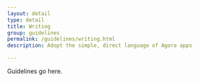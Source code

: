 ```yaml
---
layout: detail
type: detail
title: Writing
group: guidelines
permalink: /guidelines/writing.html
description: Adopt the simple, direct language of Agora apps

---
```


Guidelines go here.
